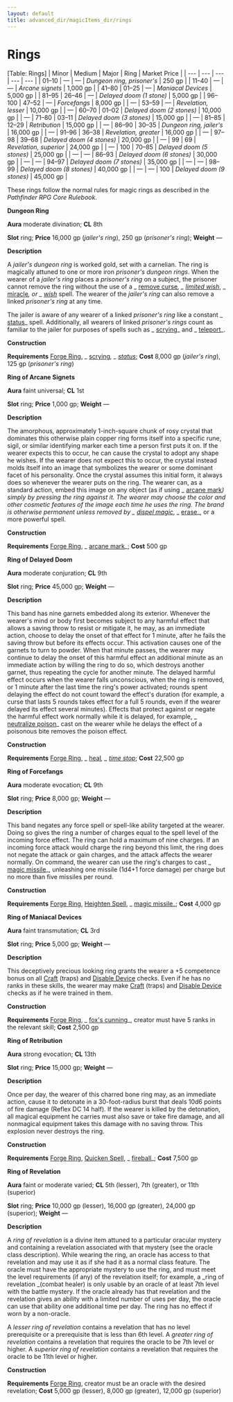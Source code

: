 ```yaml
---
layout: default
title: advanced_dir/magicItems_dir/rings
---
```

# Rings

[Table: Rings]
| Minor | Medium | Major | Ring | Market Price |
| --- | --- | --- | --- | --- |
| 01–10 | — | — | _Dungeon ring, prisoner's_ | 250 gp |
| 11–40 | — | — | _Arcane signets_ | 1,000 gp |
| 41–80 | 01–25 | — | _Maniacal Devices_ | 5,000 gp |
| 81–95 | 26–46 | — | _Delayed doom (1 stone)_ | 5,000 gp |
| 96–100 | 47–52 | — | _Forcefangs_ | 8,000 gp |
| — | 53–59 | — | _Revelation, lesser_ | 10,000 gp |
| — | 60–70 | 01–02 | _Delayed doom (2 stones)_ | 10,000 gp |
| — | 71–80 | 03–11 | _Delayed doom (3 stones)_ | 15,000 gp |
| — | 81–85 | 12–29 | _Retribution_ | 15,000 gp |
| — | 86–90 | 30–35 | _Dungeon ring, jailer's_ | 16,000 gp |
| — | 91–96 | 36–38 | _Revelation, greater_ | 16,000 gp |
| — | 97–98 | 39–68 | _Delayed doom (4 stones)_ | 20,000 gp |
| — | 99 | 69 | _Revelation, superior_ | 24,000 gp |
| — | 100 | 70–85 | _Delayed doom (5 stones)_ | 25,000 gp |
| — | — | 86–93 | _Delayed doom (6 stones)_ | 30,000 gp |
| — | — | 94–97 | _Delayed doom (7 stones)_ | 35,000 gp |
| — | — | 98–99 | _Delayed doom (8 stones)_ | 40,000 gp |
| — | — | 100 | _Delayed doom (9 stones)_ | 45,000 gp |

These rings follow the normal rules for magic rings as described in the _Pathfinder RPG Core Rulebook_.

**Dungeon Ring**

**Aura** moderate divination; **CL** 8th

**Slot** ring; **Price** 16,000 gp (_jailer's ring_), 250 gp (_prisoner's ring_); **Weight** —

**Description**

A _jailer's dungeon ring_ is worked gold, set with a carnelian. The ring is magically attuned to one or more iron _prisoner's dungeon rings_. When the wearer of a _jailer's ring_ places a _prisoner's ring_ on a subject, the prisoner cannot remove the ring without the use of a _ [remove curse](../../../../spells_dir/removeCurse#_remove-curse)_, _ [limited wish](../../../../spells_dir/limitedWish#_limited-wish)_, _ [miracle](../../../../spells_dir/miracle#_miracle)_, or _ [wish](../../../../spells_dir/wish#_wish)_ spell. The wearer of the _jailer's ring_ can also remove a linked _prisoner's ring_ at any time.

The jailer is aware of any wearer of a linked _prisoner's ring_ like a constant _ [status](../../../../spells_dir/status#_status)_ spell. Additionally, all wearers of linked _prisoner's rings_ count as familiar to the jailer for purposes of spells such as _ [scrying](../../../../spells_dir/scrying#_scrying)_ and _ [teleport](../../../../spells_dir/teleport#_teleport)_.

**Construction**

**Requirements** [Forge Ring](../../../../feats#_forge-ring), _ [scrying](../../../../spells_dir/scrying#_scrying)_, _ [status](../../../../spells_dir/status#_status)_; **Cost** 8,000 gp (_jailer's ring_), 125 gp (_prisoner's ring_)

**Ring of Arcane Signets**

**Aura** faint universal; **CL** 1st

**Slot** ring; **Price** 1,000 gp; **Weight** —

**Description**

The amorphous, approximately 1-inch-square chunk of rosy crystal that dominates this otherwise plain copper ring forms itself into a specific rune, sigil, or similar identifying marker each time a person first puts it on. If the wearer expects this to occur, he can cause the crystal to adopt any shape he wishes. If the wearer does not expect this to occur, the crystal instead molds itself into an image that symbolizes the wearer or some dominant facet of his personality. Once the crystal assumes this initial form, it always does so whenever the wearer puts on the ring. The wearer can, as a standard action, embed this image on any object (as if using _ [arcane mark](../../../../spells_dir/arcaneMark#_arcane-mark)_) simply by pressing the ring against it. The wearer may choose the color and other cosmetic features of the image each time he uses the ring. The brand is otherwise permanent unless removed by _ [dispel magic](../../../../spells_dir/dispelMagic#_dispel-magic)_, _ [erase](../../../../spells_dir/erase#_erase)_, or a more powerful spell.

**Construction**

**Requirements** [Forge Ring](../../../../feats#_forge-ring), _ [arcane mark](../../../../spells_dir/arcaneMark#_arcane-mark)_; **Cost** 500 gp

**Ring of Delayed Doom**

**Aura** moderate conjuration; **CL** 9th

**Slot** ring; **Price** 45,000 gp; **Weight** —

**Description**

This band has nine garnets embedded along its exterior. Whenever the wearer's mind or body first becomes subject to any harmful effect that allows a saving throw to resist or mitigate it, he may, as an immediate action, choose to delay the onset of that effect for 1 minute, after he fails the saving throw but before its effects occur. This activation causes one of the garnets to turn to powder. When that minute passes, the wearer may continue to delay the onset of this harmful effect an additional minute as an immediate action by willing the ring to do so, which destroys another garnet, thus repeating the cycle for another minute. The delayed harmful effect occurs when the wearer falls unconscious, when the ring is removed, or 1 minute after the last time the ring's power activated; rounds spent delaying the effect do not count toward the effect's duration (for example, a curse that lasts 5 rounds takes effect for a full 5 rounds, even if the wearer delayed its effect several minutes). Effects that protect against or negate the harmful effect work normally while it is delayed, for example, _ [neutralize poison](../../../../spells_dir/neutralizePoison#_neutralize-poison)_ cast on the wearer while he delays the effect of a poisonous bite removes the poison effect.

**Construction**

**Requirements** [Forge Ring](../../../../feats#_forge-ring), _ [heal](../../../../spells_dir/heal#_heal)_, _ [time stop](../../../../spells_dir/timeStop#_time-stop)_; **Cost** 22,500 gp

**Ring of Forcefangs**

**Aura** moderate evocation; **CL** 9th

**Slot** ring; **Price** 8,000 gp; **Weight** —

**Description**

This band negates any force spell or spell-like ability targeted at the wearer. Doing so gives the ring a number of charges equal to the spell level of the incoming force effect. The ring can hold a maximum of nine charges. If an incoming force attack would charge the ring beyond this limit, the ring does not negate the attack or gain charges, and the attack affects the wearer normally. On command, the wearer can use the ring's charges to cast _ [magic missile](../../../../spells_dir/magicMissile#_magic-missile)_, unleashing one missile (1d4+1 force damage) per charge but no more than five missiles per round.

**Construction**

**Requirements** [Forge Ring](../../../../feats#_forge-ring), [Heighten Spell](../../../../feats#_heighten-spell), _ [magic missile](../../../../spells_dir/magicMissile#_magic-missile)_; **Cost** 4,000 gp

**Ring of Maniacal Devices**

**Aura** faint transmutation; **CL** 3rd

**Slot** ring; **Price** 5,000 gp; **Weight** —

**Description**

This deceptively precious looking ring grants the wearer a +5 competence bonus on all [Craft](../../../../skills_dir/craft#_craft) (traps) and [Disable Device](../../../../skills_dir/disableDevice#_disable-device) checks. Even if he has no ranks in these skills, the wearer may make [Craft](../../../../skills_dir/craft#_craft) (traps) and [Disable Device](../../../../skills_dir/disableDevice#_disable-device) checks as if he were trained in them.

**Construction**

**Requirements** [Forge Ring](../../../../feats#_forge-ring), _ [fox's cunning](../../../../spells_dir/foxSCunning#_fox-s-cunning)_, creator must have 5 ranks in the relevant skill; **Cost** 2,500 gp

**Ring of Retribution**

**Aura** strong evocation; **CL** 13th

**Slot** ring; **Price** 15,000 gp; **Weight** —

**Description**

Once per day, the wearer of this charred bone ring may, as an immediate action, cause it to detonate in a 30-foot-radius burst that deals 10d6 points of fire damage (Reflex DC 14 half). If the wearer is killed by the detonation, all magical equipment he carries must also save or take fire damage, and all nonmagical equipment takes this damage with no saving throw. This explosion never destroys the ring.

**Construction**

**Requirements** [Forge Ring](../../../../feats#_forge-ring), [Quicken Spell](../../../../feats#_quicken-spell), _ [fireball](../../../../spells_dir/fireball#_fireball)_; **Cost** 7,500 gp

**Ring of Revelation**

**Aura** faint or moderate varied; **CL** 5th (lesser), 7th (greater), or 11th (superior)

**Slot** ring; **Price** 10,000 gp (lesser), 16,000 gp (greater), 24,000 gp (superior); **Weight** —

**Description**

A _ring of revelation_ is a divine item attuned to a particular oracular mystery and containing a revelation associated with that mystery (see the oracle class description). While wearing the ring, an oracle has access to that revelation and may use it as if she had it as a normal class feature. The oracle must have the appropriate mystery to use the ring, and must meet the level requirements (if any) of the revelation itself; for example, a _ring of revelation _(combat healer) is only usable by an oracle of at least 7th level with the battle mystery. If the oracle already has that revelation and the revelation gives an ability with a limited number of uses per day, the oracle can use that ability one additional time per day. The ring has no effect if worn by a non-oracle.

A _lesser ring of revelation_ contains a revelation that has no level prerequisite or a prerequisite that is less than 6th level. A _greater ring of revelation_ contains a revelation that requires the oracle to be 7th level or higher. A _superior ring of revelation_ contains a revelation that requires the oracle to be 11th level or higher.

**Construction**

**Requirements** [Forge Ring](../../../../feats#_forge-ring), creator must be an oracle with the desired revelation; **Cost** 5,000 gp (lesser), 8,000 gp (greater), 12,000 gp (superior)

